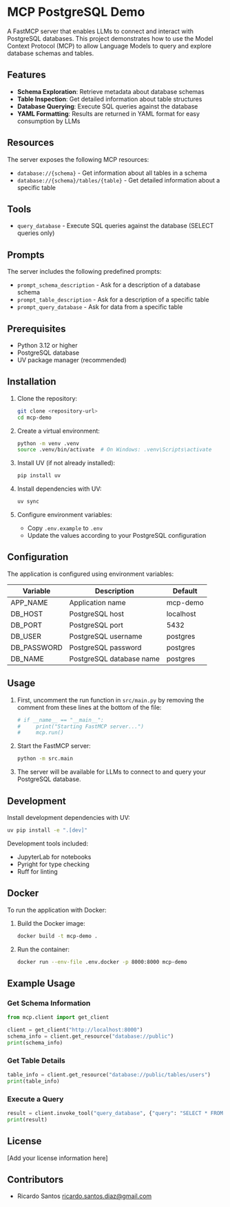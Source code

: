 # MCP PostgreSQL Demo

A FastMCP server that enables LLMs to connect and interact with PostgreSQL databases. This project demonstrates how to use the Model Context Protocol (MCP) to allow Language Models to query and explore database schemas and tables.

## Features

- **Schema Exploration**: Retrieve metadata about database schemas
- **Table Inspection**: Get detailed information about table structures
- **Database Querying**: Execute SQL queries against the database
- **YAML Formatting**: Results are returned in YAML format for easy consumption by LLMs

## Resources

The server exposes the following MCP resources:

- `database://{schema}` - Get information about all tables in a schema
- `database://{schema}/tables/{table}` - Get detailed information about a specific table

## Tools

- `query_database` - Execute SQL queries against the database (SELECT queries only)

## Prompts

The server includes the following predefined prompts:

- `prompt_schema_description` - Ask for a description of a database schema
- `prompt_table_description` - Ask for a description of a specific table
- `prompt_query_database` - Ask for data from a specific table

## Prerequisites

- Python 3.12 or higher
- PostgreSQL database
- UV package manager (recommended)

## Installation

1. Clone the repository:

   ```bash
   git clone <repository-url>
   cd mcp-demo
   ```

2. Create a virtual environment:

   ```bash
   python -m venv .venv
   source .venv/bin/activate  # On Windows: .venv\Scripts\activate
   ```

3. Install UV (if not already installed):

   ```bash
   pip install uv
   ```

4. Install dependencies with UV:

   ```bash
   uv sync
   ```

5. Configure environment variables:
   - Copy `.env.example` to `.env`
   - Update the values according to your PostgreSQL configuration

## Configuration

The application is configured using environment variables:

| Variable    | Description              | Default   |
| ----------- | ------------------------ | --------- |
| APP_NAME    | Application name         | mcp-demo  |
| DB_HOST     | PostgreSQL host          | localhost |
| DB_PORT     | PostgreSQL port          | 5432      |
| DB_USER     | PostgreSQL username      | postgres  |
| DB_PASSWORD | PostgreSQL password      | postgres  |
| DB_NAME     | PostgreSQL database name | postgres  |

## Usage

1. First, uncomment the run function in `src/main.py` by removing the comment from these lines at the bottom of the file:

   ```python
   # if __name__ == "__main__":
   #     print("Starting FastMCP server...")
   #     mcp.run()
   ```

2. Start the FastMCP server:

   ```bash
   python -m src.main
   ```

3. The server will be available for LLMs to connect to and query your PostgreSQL database.

## Development

Install development dependencies with UV:

```bash
uv pip install -e ".[dev]"
```

Development tools included:

- JupyterLab for notebooks
- Pyright for type checking
- Ruff for linting

## Docker

To run the application with Docker:

1. Build the Docker image:

   ```bash
   docker build -t mcp-demo .
   ```

2. Run the container:
   ```bash
   docker run --env-file .env.docker -p 8000:8000 mcp-demo
   ```

## Example Usage

### Get Schema Information

```python
from mcp.client import get_client

client = get_client("http://localhost:8000")
schema_info = client.get_resource("database://public")
print(schema_info)
```

### Get Table Details

```python
table_info = client.get_resource("database://public/tables/users")
print(table_info)
```

### Execute a Query

```python
result = client.invoke_tool("query_database", {"query": "SELECT * FROM users LIMIT 10"})
print(result)
```

## License

[Add your license information here]

## Contributors

- Ricardo Santos <ricardo.santos.diaz@gmail.com>
